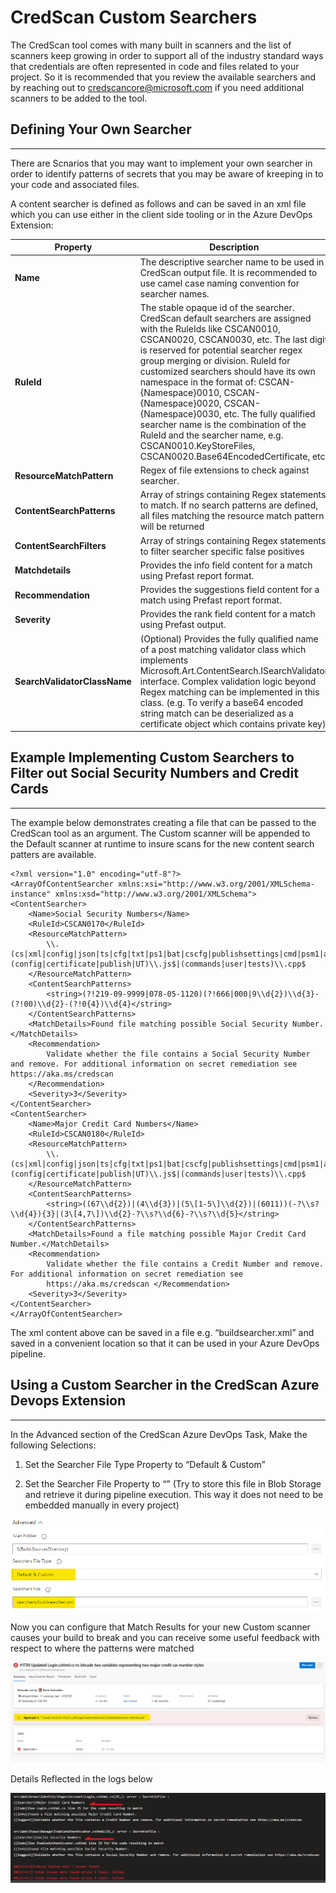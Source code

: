 # CredScan Custom Searchers

The CredScan tool comes with many built in scanners and the list of
scanners keep growing in order to support all of the industry standard
ways that credentials are often represented in code and files related to
your project. So it is recommended that you review the available
searchers and by reaching out to <credscancore@microsoft.com> if you
need additional scanners to be added to the tool.

## Defining Your Own Searcher
---

There are Scnarios that you may want to implement your own searcher in
order to identify patterns of secrets that you may be aware of kreeping
in to your code and associated files.

A content searcher is defined as follows and can be saved in an xml file
which you can use either in the client side tooling or in the Azure
DevOps Extension:

| **Property**                  | **Description**                                                                                                                                                                                                                                                                                                                                                                                                                                                                                                                                         |
|-------------------------------|---------------------------------------------------------------------------------------------------------------------------------------------------------------------------------------------------------------------------------------------------------------------------------------------------------------------------------------------------------------------------------------------------------------------------------------------------------------------------------------------------------------------------------------------------------|
| **Name**                      | The descriptive searcher name to be used in CredScan output file. It is recommended to use camel case naming convention for searcher names.                                                                                                                                                                                                                                                                                                                                                                                                             |
| **RuleId**                    | The stable opaque id of the searcher. CredScan default searchers are assigned with the RuleIds like CSCAN0010, CSCAN0020, CSCAN0030, etc. The last digit is reserved for potential searcher regex group merging or division. RuleId for customized searchers should have its own namespace in the format of: CSCAN-{Namespace}0010, CSCAN-{Namespace}0020, CSCAN-{Namespace}0030, etc. The fully qualified searcher name is the combination of the RuleId and the searcher name, e.g. CSCAN0010.KeyStoreFiles, CSCAN0020.Base64EncodedCertificate, etc. |
| **ResourceMatchPattern**      | Regex of file extensions to check against searcher.                                                                                                                                                                                                                                                                                                                                                                                                                                                                                                     |
| **ContentSearchPatterns**     | Array of strings containing Regex statements to match. If no search patterns are defined, all files matching the resource match pattern will be returned                                                                                                                                                                                                                                                                                                                                                                                                |
| **ContentSearchFilters**      | Array of strings containing Regex statements to filter searcher specific false positives                                                                                                                                                                                                                                                                                                                                                                                                                                                                |
| **Matchdetails**              | Provides the info field content for a match using Prefast report format.                                                                                                                                                                                                                                                                                                                                                                                                                                                                                |
| **Recommendation**            | Provides the suggestions field content for a match using Prefast report format.                                                                                                                                                                                                                                                                                                                                                                                                                                                                         |
| **Severity**                  | Provides the rank field content for a match using Prefast output.                                                                                                                                                                                                                                                                                                                                                                                                                                                                                       |
| **SearchValidatorClassName** | (Optional) Provides the fully qualified name of a post matching validator class which implements Microsoft.Art.ContentSearch.ISearchValidator interface. Complex validation logic beyond Regex matching can be implemented in this class. (e.g. To verify a base64 encoded string match can be deserialized as a certificate object which contains private key)                                                                                                                                                                                         |

## Example Implementing Custom Searchers to Filter out Social Security Numbers and Credit Cards 
---

The example below demonstrates creating a file that can be passed to the
CredScan tool as an argument. The Custom scanner will be appended to the
Default scanner at runtime to insure scans for the new content search
patters are available.

~~~~~
<?xml version="1.0" encoding="utf-8"?>
<ArrayOfContentSearcher xmlns:xsi="http://www.w3.org/2001/XMLSchema-instance" xmlns:xsd="http://www.w3.org/2001/XMLSchema">
<ContentSearcher>
    <Name>Social Security Numbers</Name>
    <RuleId>CSCAN0170</RuleId>
    <ResourceMatchPattern>
        \\.(cs|xml|config|json|ts|cfg|txt|ps1|bat|cscfg|publishsettings|cmd|psm1|aspx|asmx|vbs|added\_cluster|clean|pubxml|ccf|ini|svd|sql|c|xslt|csv|FF|ExtendedTests|settings|cshtml|template|trd|argfile)$|(config|certificate|publish|UT)\\.js$|(commands|user|tests)\\.cpp$
    </ResourceMatchPattern>
    <ContentSearchPatterns>
        <string>(?!219-09-9999|078-05-1120)(?!666|000|9\\d{2})\\d{3}-(?!00)\\d{2}-(?!0{4})\\d{4}</string>
    </ContentSearchPatterns>
    <MatchDetails>Found file matching possible Social Security Number.</MatchDetails>
    <Recommendation>
        Validate whether the file contains a Social Security Number and remove. For additional information on secret remediation see https://aka.ms/credscan 
    </Recommendation>
    <Severity>3</Severity>
</ContentSearcher>
<ContentSearcher>
    <Name>Major Credit Card Numbers</Name>
    <RuleId>CSCAN0180</RuleId>
    <ResourceMatchPattern>
        \\.(cs|xml|config|json|ts|cfg|txt|ps1|bat|cscfg|publishsettings|cmd|psm1|aspx|asmx|vbs|added\_cluster|clean|pubxml|ccf|ini|svd|sql|c|xslt|csv|FF|ExtendedTests|settings|cshtml|template|trd|argfile)$|(config|certificate|publish|UT)\\.js$|(commands|user|tests)\\.cpp$
    </ResourceMatchPattern>
    <ContentSearchPatterns>
        <string>((67\\d{2})|(4\\d{3})|(5\[1-5\]\\d{2})|(6011))(-?\\s?\\d{4}){3}|(3\[4,7\])\\d{2}-?\\s?\\d{6}-?\\s?\\d{5}</string>
    </ContentSearchPatterns>
    <MatchDetails>Found a file matching possible Major Credit Card Number.</MatchDetails>
    <Recommendation>
        Validate whether the file contains a Credit Number and remove. For additional information on secret remediation see
        https://aka.ms/credscan </Recommendation>
    <Severity>3</Severity>
</ContentSearcher>
</ArrayOfContentSearcher>
~~~~~

The xml content above can be saved in a file e.g. “buildsearcher.xml”
and saved in a convenient location so that it can be used in your Azure
DevOps pipeline.

## Using a Custom Searcher in the CredScan Azure Devops Extension
---

In the Advanced section of the CredScan Azure DevOps Task, Make the
following Selections:

1.  Set the Searcher File Type Property to “Default & Custom”

2.  Set the Searcher File Property to “<Location of your custom
    buildsearcher.xml file>” (Try to store this file in Blob Storage
    and retrieve it during pipeline execution. This way it does not need
    to be embedded manually in every project)

![](images/Searcher_Settings.png)

Now you can configure that Match Results for your new Custom scanner
causes your build to break and you can receive some useful feedback with
respect to where the patterns were matched

![](images/Searcher_PL_Error.png)

Details Reflected in the logs below

![](images/Searcher_PL_Log.png)
